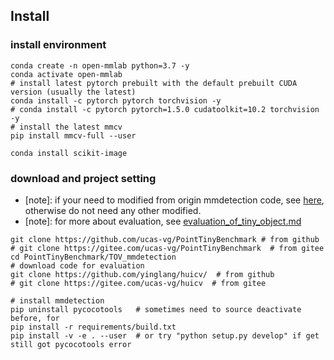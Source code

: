 

[comment]: <> (## Introduction)

[comment]: <> (TODO list:)

[comment]: <> (- [x] add TinyPerson dataset and evaluation)

[comment]: <> (- [x] add crop and merge for image during inference)

[comment]: <> (- [x] implement RetinaNet and Faster-FPN baseline on TinyPerson)

[comment]: <> (- [x] add SM/MSM experiment support)

[comment]: <> (<!-- - [ ] add visDronePerson dataset support and baseline performance)

[comment]: <> (- [ ] add point localization task for TinyPerson)

[comment]: <> (- [ ] add point localization task for visDronePerson)

[comment]: <> (- [ ] add point localization task for COCO -->)


## Install

### install environment
```
conda create -n open-mmlab python=3.7 -y
conda activate open-mmlab
# install latest pytorch prebuilt with the default prebuilt CUDA version (usually the latest)
conda install -c pytorch pytorch torchvision -y
# conda install -c pytorch pytorch=1.5.0 cudatoolkit=10.2 torchvision -y
# install the latest mmcv
pip install mmcv-full --user
```

```
conda install scikit-image
```

### download and project setting


- [note]: if your need to modified from origin mmdetection code, see [here](docs/tov/code_modify.md), otherwise do not need any other modified.
- [note]: for more about evaluation, see [evaluation_of_tiny_object.md](docs/tov/evaluation_of_tiny_object.md)

```shell script
git clone https://github.com/ucas-vg/PointTinyBenchmark # from github
# git clone https://gitee.com/ucas-vg/PointTinyBenchmark  # from gitee
cd PointTinyBenchmark/TOV_mmdetection
# download code for evaluation
git clone https://github.com/yinglang/huicv/  # from github
# git clone https://gitee.com/ucas-vg/huicv  # from gitee

# install mmdetection
pip uninstall pycocotools   # sometimes need to source deactivate before, for 
pip install -r requirements/build.txt
pip install -v -e . --user  # or try "python setup.py develop" if get still got pycocotools error
```

[comment]: <> (## Citation)

[comment]: <> (If you use the code and benchmark in your research, please cite:)

[comment]: <> (```)

[comment]: <> (@inproceedings{yu2020scale,)

[comment]: <> (  title={Scale Match for Tiny Person Detection},)

[comment]: <> (  author={Yu, Xuehui and Gong, Yuqi and Jiang, Nan and Ye, Qixiang and Han, Zhenjun},)

[comment]: <> (  booktitle={The IEEE Winter Conference on Applications of Computer Vision},)

[comment]: <> (  pages={1257--1265},)

[comment]: <> (  year={2020})

[comment]: <> (})

[comment]: <> (```)

[comment]: <> (And if the ECCVW challenge sumarry do some help for your research, please cite:)

[comment]: <> (```)

[comment]: <> (@article{yu20201st,)

[comment]: <> (  title={The 1st Tiny Object Detection Challenge: Methods and Results},)

[comment]: <> (  author={Yu, Xuehui and Han, Zhenjun and Gong, Yuqi and Jan, Nan and Zhao, Jian and Ye, Qixiang and Chen, Jie and Feng, Yuan and Zhang, Bin and Wang, Xiaodi and others},)

[comment]: <> (  journal={arXiv preprint arXiv:2009.07506},)

[comment]: <> (  year={2020})

[comment]: <> (})

[comment]: <> (```)

